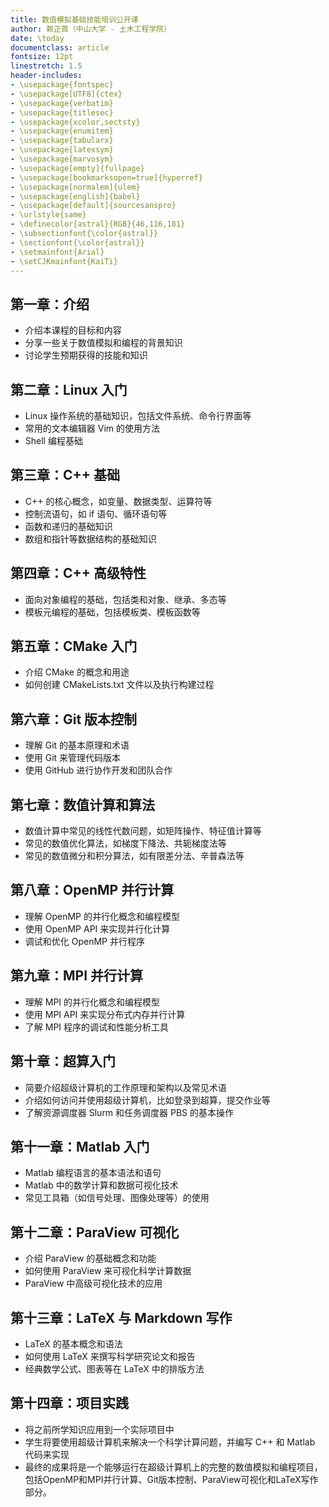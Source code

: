 ```yaml
---
title: 数值模拟基础技能培训公开课
author: 赖正首（中山大学 - 土木工程学院）
date: \today
documentclass: article
fontsize: 12pt
linestretch: 1.5
header-includes: 
- \usepackage{fontspec}
- \usepackage[UTF8]{ctex}
- \usepackage{verbatim}
- \usepackage{titlesec}
- \usepackage{xcolor,sectsty} 
- \usepackage{enumitem}
- \usepackage{tabularx} 
- \usepackage{latexsym} 
- \usepackage{marvosym} 
- \usepackage[empty]{fullpage} 
- \usepackage[bookmarksopen=true]{hyperref} 
- \usepackage[normalem]{ulem} 
- \usepackage[english]{babel} 
- \usepackage[default]{sourcesanspro} 
- \urlstyle{same} 
- \definecolor{astral}{RGB}{46,116,181}
- \subsectionfont{\color{astral}}
- \sectionfont{\color{astral}}
- \setmainfont{Arial}
- \setCJKmainfont{KaiTi}
---
```


## 第一章：介绍

- 介绍本课程的目标和内容
- 分享一些关于数值模拟和编程的背景知识
- 讨论学生预期获得的技能和知识

## 第二章：Linux 入门

- Linux 操作系统的基础知识，包括文件系统、命令行界面等
- 常用的文本编辑器 Vim 的使用方法
- Shell 编程基础

## 第三章：C++ 基础

- C++ 的核心概念，如变量、数据类型、运算符等
- 控制流语句，如 if 语句、循环语句等
- 函数和递归的基础知识
- 数组和指针等数据结构的基础知识

## 第四章：C++ 高级特性

- 面向对象编程的基础，包括类和对象、继承、多态等
- 模板元编程的基础，包括模板类、模板函数等

## 第五章：CMake 入门

- 介绍 CMake 的概念和用途
- 如何创建 CMakeLists.txt 文件以及执行构建过程

## 第六章：Git 版本控制

- 理解 Git 的基本原理和术语
- 使用 Git 来管理代码版本
- 使用 GitHub 进行协作开发和团队合作

## 第七章：数值计算和算法

- 数值计算中常见的线性代数问题，如矩阵操作、特征值计算等
- 常见的数值优化算法，如梯度下降法、共轭梯度法等
- 常见的数值微分和积分算法，如有限差分法、辛普森法等

## 第八章：OpenMP 并行计算

- 理解 OpenMP 的并行化概念和编程模型
- 使用 OpenMP API 来实现并行化计算
- 调试和优化 OpenMP 并行程序

## 第九章：MPI 并行计算

- 理解 MPI 的并行化概念和编程模型
- 使用 MPI API 来实现分布式内存并行计算
- 了解 MPI 程序的调试和性能分析工具

## 第十章：超算入门

- 简要介绍超级计算机的工作原理和架构以及常见术语
- 介绍如何访问并使用超级计算机，比如登录到超算，提交作业等
- 了解资源调度器 Slurm 和任务调度器 PBS 的基本操作

## 第十一章：Matlab 入门

- Matlab 编程语言的基本语法和语句
- Matlab 中的数学计算和数据可视化技术
- 常见工具箱（如信号处理、图像处理等）的使用

## 第十二章：ParaView 可视化

- 介绍 ParaView 的基础概念和功能
- 如何使用 ParaView 来可视化科学计算数据
- ParaView 中高级可视化技术的应用

## 第十三章：LaTeX 与 Markdown 写作

- LaTeX 的基本概念和语法
- 如何使用 LaTeX 来撰写科学研究论文和报告
- 经典数学公式、图表等在 LaTeX 中的排版方法

## 第十四章：项目实践

- 将之前所学知识应用到一个实际项目中
- 学生将要使用超级计算机来解决一个科学计算问题，并编写 C++ 和 Matlab 代码来实现
- 最终的成果将是一个能够运行在超级计算机上的完整的数值模拟和编程项目，包括OpenMP和MPI并行计算、Git版本控制、ParaView可视化和LaTeX写作部分。

